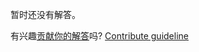 
暂时还没有解答。

有兴趣[贡献你的解答](https://github.com/BFEdev/BFE.dev-solutions/blob/main/css/nth-child_zh.md)吗? [Contribute guideline](https://github.com/BFEdev/BFE.dev-solutions#how-to-contribute)
